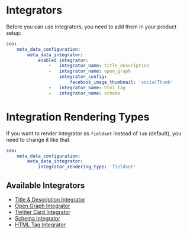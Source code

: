 # Integrators
Before you can use integrators, you need to add them in your product setup:

```yaml
seo:
    meta_data_configuration:
        meta_data_integrator:
            enabled_integrator:
                -   integrator_name: title_description
                -   integrator_name: open_graph
                    integrator_config:
                        facebook_image_thumbnail: 'socialThumb'
                -   integrator_name: html_tag
                -   integrator_name: schema
```

# Integration Rendering Types
If you want to render integrator as `fieldset` instead of `tab` (default), you need to change it like that:

```yaml
seo:
    meta_data_configuration:
        meta_data_integrator:
            integrator_rendering_type: 'fieldset'
```

## Available Integrators

- [Title & Description Integrator](./Integrator/10_TitleDescriptionIntegrator.md)
- [Open Graph Integrator](./Integrator/11_OpenGraphIntegrator.md)
- [Twitter Card Integrator](./Integrator/12_TwitterCardIntegrator.md)
- [Schema Integrator](./Integrator/13_SchemaIntegrator.md)
- [HTML Tag Integrator](./Integrator/14_HtmlTagIntegrator.md)
